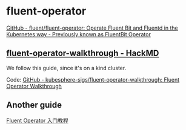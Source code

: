 # fluent-operator

[GitHub - fluent/fluent-operator: Operate Fluent Bit and Fluentd in the Kubernetes way - Previously known as FluentBit Operator](https://github.com/fluent/fluent-operator#deploy-fluent-operator-with-helm)

## [fluent-operator-walkthrough - HackMD](https://hackmd.io/@UrcJbEg9R_mxQy4aRXO5tA/rJQlr25fq)

We follow this guide, since it's on a kind cluster.

Code: [GitHub - kubesphere-sigs/fluent-operator-walkthrough: Fluent Operator Walkthrough](https://github.com/kubesphere-sigs/fluent-operator-walkthrough)

## Another guide

[Fluent Operator 入门教程](https://www.kubesphere.io/zh/blogs/fluent-operator-logging/)
